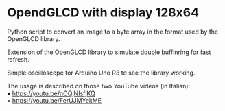 # OpendGLCD with display 128x64

Python script to convert an image to a byte array in the format used by the OpenGLCD library.
  
Extension of the OpenGLCD library to simulate double buffinring for fast refresh.
  
Simple oscilloscope for Arduino Uno R3 to see the library working.  
  
  
The usage is described on those two YouTube videos (in Italian):  
  • https://youtu.be/nOQjNIsfjKQ  
  • https://youtu.be/FerUJMYekME  

